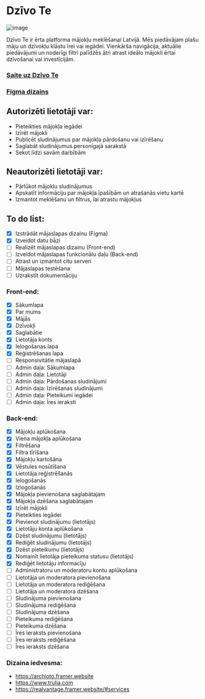 # Dzīvo Te

![image](https://github.com/user-attachments/assets/5bc667e3-6210-4fdc-bf5a-55a75ef9b05a)

Dzīvo Te ir ērta platforma mājokļu meklēšanai Latvijā. Mēs piedāvājam plašu māju un dzīvokļu klāstu īrei vai iegādei. Vienkārša navigācija, aktuālie piedāvājumi un noderīgi filtri palīdzēs ātri atrast ideālo mājokli ērtai dzīvošanai vai investīcijām.

### [Saite uz Dzīvo Te](https://kristovskis.lv/3pt2/kraine/Dzivo-Te/)

### [Figma dizains](https://www.figma.com/design/g97rlAnhjLxV73usrF00lf/M%C4%81juVieta?node-id=0-1&t=PaySlNA2Bwvnrtxg-1)

## Autorizēti lietotāji var:

- Pieteikties mājokļa iegādei
- Izīrēt mājokli
- Publicēt sludinājumus par mājokļa pārdošanu vai izīrēšanu
- Saglabāt sludinājumus personīgajā sarakstā
- Sekot līdzi savām darbībām

## Neautorizēti lietotāji var:

- Pārlūkot mājokļu sludinājumus
- Apskatīt informāciju par mājokļa īpašībām un atrašanās vietu kartē
- Izmantot meklēšanu un filtrus, lai atrastu mājokļus

## To do list:

- [x] Izstrādāt mājaslapas dizainu (Figma)
- [x] Izveidot datu bāzi
- [ ] Realizēt mājaslapas dizainu (Front-end)
- [ ] Izveidot mājaslapas funkcionālu daļu (Back-end)
- [ ] Atrast un izmantot citu serveri
- [ ] Mājaslapas testēšana
- [ ] Uzrakstīt dokumentāciju

### Front-end:

- [x] Sākumlapa
- [x] Par mums
- [x] Mājās
- [x] Dzīvokļi
- [x] Saglabātie
- [x] Lietotāja konts
- [x] Ielogošanas lapa
- [x] Reģistrēšanas lapa
- [ ] Responsivitātie mājaslapā
- [ ] Admin daļa: Sākumlapa
- [ ] Admin daļa: Lietotāji
- [ ] Admin daļa: Pārdošanas sludinājumi
- [ ] Admin daļa: Izīrēšanas sludinājumi
- [ ] Admin daļa: Pieteikumi iegādei
- [ ] Admin daļa: Īres ieraksti

### Back-end:

- [x] Mājokļu aplūkošana
- [x] Viena mājokļa aplūkošana
- [x] Filtrēšana
- [x] Filtra tīrīšana
- [x] Mājokļu kartošāna
- [x] Vēstules nosūtīšana
- [x] Lietotāja reģistrēšanās
- [x] Ielogošanās
- [x] Izlogošanās
- [x] Mājokļa pievienošana saglabātajam
- [x] Mājokļa dzēšana saglabātajam
- [x] Izīrēt mājokli
- [x] Pieteikties iegādei
- [x] Pievienot sludinājumu (lietotājs)
- [x] Lietotāju konta aplūkošana
- [x] Dzēst sludinājumu (lietotājs)
- [x] Rediģēt sludinājumu (lietotājs)
- [x] Dzēst pieteikumu (lietotājs)
- [x] Nomainīt lietotāja pieteikuma statusu (lietotājs)
- [x] Rediģēt lietotāju informacīju
- [ ] Administratoru un moderatoru kontu aplūkošana
- [ ] Lietotāja un moderatora pievienošana
- [ ] Lietotāja un moderatora rediģēšana
- [ ] Lietotāja un moderatora dzēšana
- [ ] Sludinājuma pievienošana
- [ ] Sludinājuma rediģēšana
- [ ] Sludinājuma dzēšana
- [ ] Pieteikuma rediģēšana
- [ ] Pieteikuma dzēšana
- [ ] Īres ieraksts pievienošana
- [ ] Īres ieraksts rediģēšana
- [ ] Īres ieraksts dzēšana

### Dizaina iedvesma:

- https://archioto.framer.website
- https://www.trulia.com
- https://realvantage.framer.website/#services
